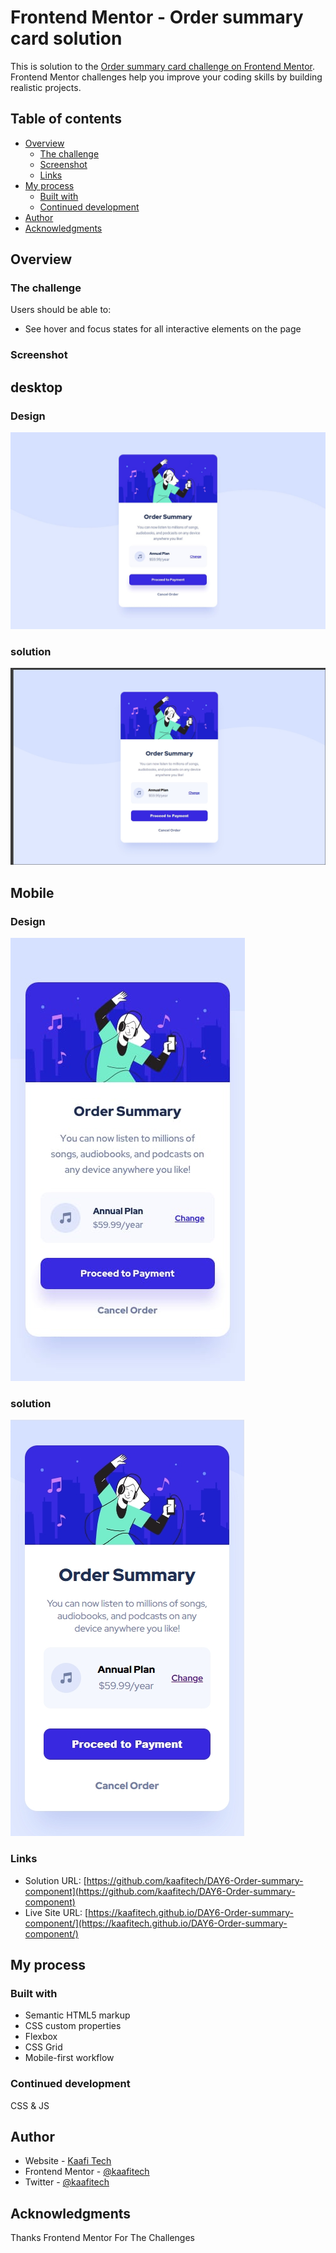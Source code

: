 # Frontend Mentor - Order summary card solution

This is solution to the [Order summary card challenge on Frontend Mentor](https://www.frontendmentor.io/challenges/order-summary-component-QlPmajDUj). Frontend Mentor challenges help you improve your coding skills by building realistic projects.

## Table of contents

- [Overview](#overview)
  - [The challenge](#the-challenge)
  - [Screenshot](#screenshot)
  - [Links](#links)
- [My process](#my-process)
  - [Built with](#built-with)
  - [Continued development](#continued-development)
- [Author](#author)
- [Acknowledgments](#acknowledgments)

## Overview

### The challenge

Users should be able to:

- See hover and focus states for all interactive elements on the page

### Screenshot

## desktop

### Design

![./design/desktop-design.jpg](./design/desktop-design.jpg)

### solution

![./design/screenshot.png](./design/screenshot.png)

## Mobile

### Design

![./design/mobile-design.jpg](./design/mobile-design.jpg)

### solution

![./design/screenshotm.png](./design/screenshotm.png)

### Links

- Solution URL: [https://github.com/kaafitech/DAY6-Order-summary-component](https://github.com/kaafitech/DAY6-Order-summary-component)
- Live Site URL: [https://kaafitech.github.io/DAY6-Order-summary-component/](https://kaafitech.github.io/DAY6-Order-summary-component/)

## My process

### Built with

- Semantic HTML5 markup
- CSS custom properties
- Flexbox
- CSS Grid
- Mobile-first workflow

### Continued development

CSS & JS

## Author

- Website - [Kaafi Tech](https://www.kaafitech.com)
- Frontend Mentor - [@kaafitech](https://www.frontendmentor.io/profile/kaafitech)
- Twitter - [@kaafitech](https://x.com/kaafitech)

## Acknowledgments

Thanks Frontend Mentor For The Challenges
